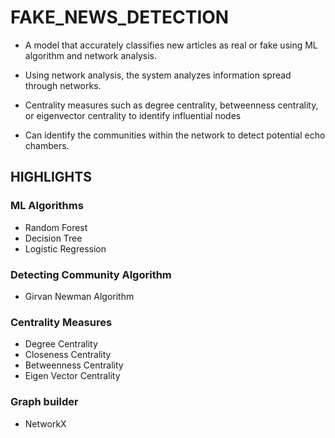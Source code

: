# FAKE_NEWS_DETECTION

* A model that accurately classifies new articles as real or fake using ML algorithm and network analysis. ​

* Using network analysis, the system analyzes information spread through networks. ​

* Centrality measures such as degree centrality, betweenness centrality, or eigenvector centrality to identify influential nodes ​

* Can identify the communities within the network to detect potential echo chambers. ​

## HIGHLIGHTS

### ML Algorithms
* Random Forest                                  
* Decision Tree
* Logistic Regression

### Detecting Community Algorithm
* Girvan Newman Algorithm

### Centrality Measures
* Degree Centrality
* Closeness Centrality
* Betweenness Centrality
* Eigen Vector Centrality

### Graph builder
* NetworkX
